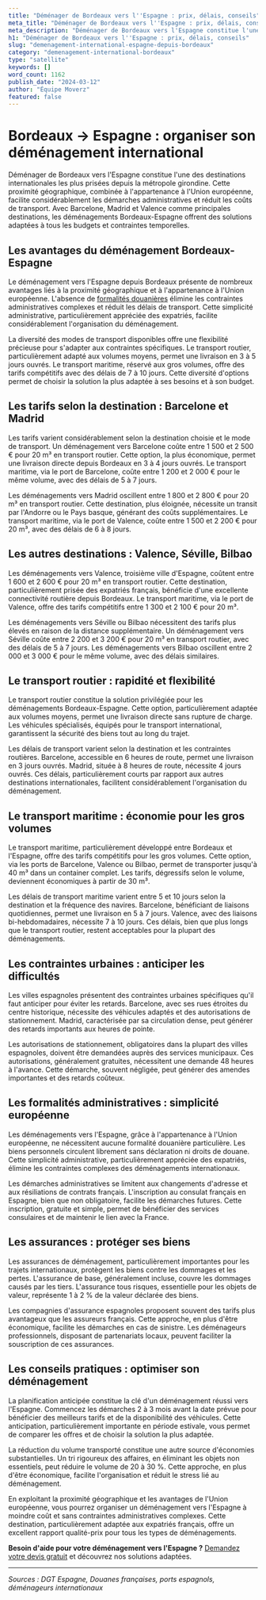 ```yaml
---
title: "Déménager de Bordeaux vers l''Espagne : prix, délais, conseils"
meta_title: "Déménager de Bordeaux vers l''Espagne : prix, délais, conseils"
meta_description: "Déménager de Bordeaux vers l'Espagne constitue l'une des destinations internationales les plus prisées depuis la métropole girondine. Cette proximité ."
h1: "Déménager de Bordeaux vers l''Espagne : prix, délais, conseils"
slug: "demenagement-international-espagne-depuis-bordeaux"
category: "demenagement-international-bordeaux"
type: "satellite"
keywords: []
word_count: 1162
publish_date: "2024-03-12"
author: "Équipe Moverz"
featured: false
---
```



# Bordeaux → Espagne : organiser son déménagement international

Déménager de Bordeaux vers l'Espagne constitue l'une des destinations internationales les plus prisées depuis la métropole girondine. Cette proximité géographique, combinée à l'appartenance à l'Union européenne, facilite considérablement les démarches administratives et réduit les coûts de transport. Avec Barcelone, Madrid et Valence comme principales destinations, les déménagements Bordeaux-Espagne offrent des solutions adaptées à tous les budgets et contraintes temporelles.

## Les avantages du déménagement Bordeaux-Espagne

Le déménagement vers l'Espagne depuis Bordeaux présente de nombreux avantages liés à la proximité géographique et à l'appartenance à l'Union européenne. L'absence de [formalités douanières](/blog/demenagement-international-bordeaux/formalites-douanieres-demenagement-international-bordeaux) élimine les contraintes administratives complexes et réduit les délais de transport. Cette simplicité administrative, particulièrement appréciée des expatriés, facilite considérablement l'organisation du déménagement.

La diversité des modes de transport disponibles offre une flexibilité précieuse pour s'adapter aux contraintes spécifiques. Le transport routier, particulièrement adapté aux volumes moyens, permet une livraison en 3 à 5 jours ouvrés. Le transport maritime, réservé aux gros volumes, offre des tarifs compétitifs avec des délais de 7 à 10 jours. Cette diversité d'options permet de choisir la solution la plus adaptée à ses besoins et à son budget.

## Les tarifs selon la destination : Barcelone et Madrid

Les tarifs varient considérablement selon la destination choisie et le mode de transport. Un déménagement vers Barcelone coûte entre 1 500 et 2 500 € pour 20 m³ en transport routier. Cette option, la plus économique, permet une livraison directe depuis Bordeaux en 3 à 4 jours ouvrés. Le transport maritime, via le port de Barcelone, coûte entre 1 200 et 2 000 € pour le même volume, avec des délais de 5 à 7 jours.

Les déménagements vers Madrid oscillent entre 1 800 et 2 800 € pour 20 m³ en transport routier. Cette destination, plus éloignée, nécessite un transit par l'Andorre ou le Pays basque, générant des coûts supplémentaires. Le transport maritime, via le port de Valence, coûte entre 1 500 et 2 200 € pour 20 m³, avec des délais de 6 à 8 jours.

## Les autres destinations : Valence, Séville, Bilbao

Les déménagements vers Valence, troisième ville d'Espagne, coûtent entre 1 600 et 2 600 € pour 20 m³ en transport routier. Cette destination, particulièrement prisée des expatriés français, bénéficie d'une excellente connectivité routière depuis Bordeaux. Le transport maritime, via le port de Valence, offre des tarifs compétitifs entre 1 300 et 2 100 € pour 20 m³.

Les déménagements vers Séville ou Bilbao nécessitent des tarifs plus élevés en raison de la distance supplémentaire. Un déménagement vers Séville coûte entre 2 200 et 3 200 € pour 20 m³ en transport routier, avec des délais de 5 à 7 jours. Les déménagements vers Bilbao oscillent entre 2 000 et 3 000 € pour le même volume, avec des délais similaires.

## Le transport routier : rapidité et flexibilité

Le transport routier constitue la solution privilégiée pour les déménagements Bordeaux-Espagne. Cette option, particulièrement adaptée aux volumes moyens, permet une livraison directe sans rupture de charge. Les véhicules spécialisés, équipés pour le transport international, garantissent la sécurité des biens tout au long du trajet.

Les délais de transport varient selon la destination et les contraintes routières. Barcelone, accessible en 6 heures de route, permet une livraison en 3 jours ouvrés. Madrid, située à 8 heures de route, nécessite 4 jours ouvrés. Ces délais, particulièrement courts par rapport aux autres destinations internationales, facilitent considérablement l'organisation du déménagement.

## Le transport maritime : économie pour les gros volumes

Le transport maritime, particulièrement développé entre Bordeaux et l'Espagne, offre des tarifs compétitifs pour les gros volumes. Cette option, via les ports de Barcelone, Valence ou Bilbao, permet de transporter jusqu'à 40 m³ dans un container complet. Les tarifs, dégressifs selon le volume, deviennent économiques à partir de 30 m³.

Les délais de transport maritime varient entre 5 et 10 jours selon la destination et la fréquence des navires. Barcelone, bénéficiant de liaisons quotidiennes, permet une livraison en 5 à 7 jours. Valence, avec des liaisons bi-hebdomadaires, nécessite 7 à 10 jours. Ces délais, bien que plus longs que le transport routier, restent acceptables pour la plupart des déménagements.

## Les contraintes urbaines : anticiper les difficultés

Les villes espagnoles présentent des contraintes urbaines spécifiques qu'il faut anticiper pour éviter les retards. Barcelone, avec ses rues étroites du centre historique, nécessite des véhicules adaptés et des autorisations de stationnement. Madrid, caractérisée par sa circulation dense, peut générer des retards importants aux heures de pointe.

Les autorisations de stationnement, obligatoires dans la plupart des villes espagnoles, doivent être demandées auprès des services municipaux. Ces autorisations, généralement gratuites, nécessitent une demande 48 heures à l'avance. Cette démarche, souvent négligée, peut générer des amendes importantes et des retards coûteux.

## Les formalités administratives : simplicité européenne

Les déménagements vers l'Espagne, grâce à l'appartenance à l'Union européenne, ne nécessitent aucune formalité douanière particulière. Les biens personnels circulent librement sans déclaration ni droits de douane. Cette simplicité administrative, particulièrement appréciée des expatriés, élimine les contraintes complexes des déménagements internationaux.

Les démarches administratives se limitent aux changements d'adresse et aux résiliations de contrats français. L'inscription au consulat français en Espagne, bien que non obligatoire, facilite les démarches futures. Cette inscription, gratuite et simple, permet de bénéficier des services consulaires et de maintenir le lien avec la France.

## Les assurances : protéger ses biens

Les assurances de déménagement, particulièrement importantes pour les trajets internationaux, protègent les biens contre les dommages et les pertes. L'assurance de base, généralement incluse, couvre les dommages causés par les tiers. L'assurance tous risques, essentielle pour les objets de valeur, représente 1 à 2 % de la valeur déclarée des biens.

Les compagnies d'assurance espagnoles proposent souvent des tarifs plus avantageux que les assureurs français. Cette approche, en plus d'être économique, facilite les démarches en cas de sinistre. Les déménageurs professionnels, disposant de partenariats locaux, peuvent faciliter la souscription de ces assurances.

## Les conseils pratiques : optimiser son déménagement

La planification anticipée constitue la clé d'un déménagement réussi vers l'Espagne. Commencez les démarches 2 à 3 mois avant la date prévue pour bénéficier des meilleurs tarifs et de la disponibilité des véhicules. Cette anticipation, particulièrement importante en période estivale, vous permet de comparer les offres et de choisir la solution la plus adaptée.

La réduction du volume transporté constitue une autre source d'économies substantielles. Un tri rigoureux des affaires, en éliminant les objets non essentiels, peut réduire le volume de 20 à 30 %. Cette approche, en plus d'être économique, facilite l'organisation et réduit le stress lié au déménagement.

En exploitant la proximité géographique et les avantages de l'Union européenne, vous pourrez organiser un déménagement vers l'Espagne à moindre coût et sans contraintes administratives complexes. Cette destination, particulièrement adaptée aux expatriés français, offre un excellent rapport qualité-prix pour tous les types de déménagements.

**Besoin d'aide pour votre déménagement vers l'Espagne ?** [Demandez votre devis gratuit](https://moverz-bordeaux.fr/devis) et découvrez nos solutions adaptées.

---

*Sources : DGT Espagne, Douanes françaises, ports espagnols, déménageurs internationaux*
